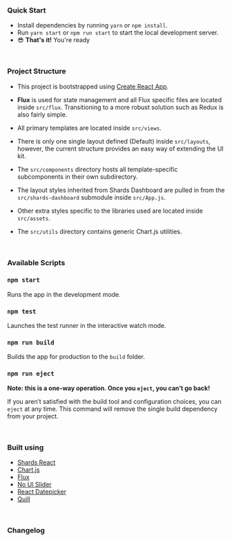
### Quick Start

* Install dependencies by running `yarn` or `npm install`.
* Run `yarn start` or `npm run start` to start the local development server.
* 😎 **That's it!** You're ready 
<br />

### Project Structure

- This project is bootstrapped using [Create React App](https://github.com/facebook/create-react-app).

- **Flux** is used for state management and all Flux specific files are located inside `src/flux`. Transitioning to a more robust solution such as Redux is also fairly simple.

- All primary templates are located inside `src/views`.

- There is only one single layout defined (Default) inside `src/layouts`, however, the current structure provides an easy way of extending the UI kit.

- The `src/components` directory hosts all template-specific subcomponents in their own subdirectory.

- The layout styles inherited from Shards Dashboard are pulled in from the `src/shards-dashboard` submodule inside `src/App.js`.

- Other extra styles specific to the libraries used are located inside `src/assets`.

- The `src/utils` directory contains generic Chart.js utilities.

<br />

### Available Scripts

### `npm start`

Runs the app in the development mode.

### `npm test`

Launches the test runner in the interactive watch mode.

### `npm run build`

Builds the app for production to the `build` folder.

### `npm run eject`

**Note: this is a one-way operation. Once you `eject`, you can’t go back!**

If you aren’t satisfied with the build tool and configuration choices, you can `eject` at any time. This command will remove the single build dependency from your project.


<br />



### Built using

- [Shards React](https://github.com/designrevision/shards-react)
- [Chart.js](https://www.chartjs.org/)
- [Flux](https://facebook.github.io/flux/)
- [No UI Slider](https://refreshless.com/nouislider/)
- [React Datepicker](https://www.npmjs.com/package/react-datepicker)
- [Quill](https://quilljs.com/)

<br />

### Changelog
